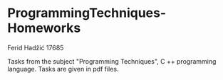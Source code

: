 # ProgrammingTechniques-Homeworks

Ferid Hadžić 17685

Tasks from the subject "Programming Techniques", C ++ programming language. Tasks are given in pdf files.
